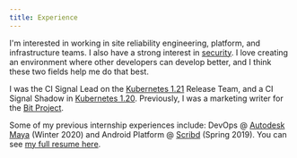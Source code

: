```yaml
---
title: Experience
---
```


I'm interested in working in site reliability engineering, platform, and infrastructure teams. I also have a strong interest in [security](/categories/writeup). I love creating an environment where other developers can develop better, and I think these two fields help me do that best.

I was the CI Signal Lead on the [Kubernetes 1.21](https://github.com/kubernetes/sig-release/tree/master/releases/release-1.21) Release Team, and a CI Signal Shadow in [Kubernetes 1.20](https://github.com/kubernetes/sig-release/tree/master/releases/release-1.20). Previously, I was a marketing writer for the [Bit Project](https://www.bitproject.org/).

Some of my previous internship experiences include: DevOps @ [Autodesk Maya](https://www.autodesk.com/products/maya/) (Winter 2020) and Android Platform @ [Scribd](https://www.scribd.com) (Spring 2019). You can see [my full resume here](/Resume.pdf).

